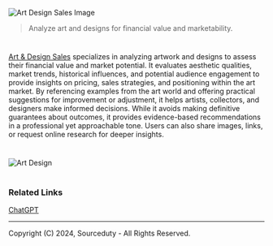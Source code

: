 ![Art   Design Sales Image](https://github.com/user-attachments/assets/8e76395a-eda6-4d62-ba1a-32640434d63b)

> Analyze art and designs for financial value and marketability.
#

[Art & Design Sales](https://chatgpt.com/g/g-6730e04ba6148190a6f78ab2c21d7dec-art-design-sales) specializes in analyzing artwork and designs to assess their financial value and market potential. It evaluates aesthetic qualities, market trends, historical influences, and potential audience engagement to provide insights on pricing, sales strategies, and positioning within the art market. By referencing examples from the art world and offering practical suggestions for improvement or adjustment, it helps artists, collectors, and designers make informed decisions. While it avoids making definitive guarantees about outcomes, it provides evidence-based recommendations in a professional yet approachable tone. Users can also share images, links, or request online research for deeper insights.

#
![Art   Design](https://github.com/user-attachments/assets/b7e6dd25-9f34-4f0e-bc15-62591e342f83)

#
### Related Links

[ChatGPT](https://github.com/sourceduty/ChatGPT/tree/main)

***
Copyright (C) 2024, Sourceduty - All Rights Reserved.
